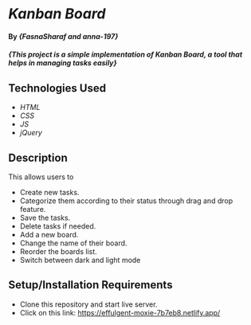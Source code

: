# _Kanban Board_

#### By _{FasnaSharaf and anna-197}_

#### _{This project is a simple implementation of Kanban Board, a tool that helps in managing tasks easily}_

## Technologies Used

* _HTML_
* _CSS_
* _JS_
* _jQuery_


## Description

This allows users to 

* Create new tasks.
* Categorize them according to their status through drag and drop feature.
* Save the tasks.
* Delete tasks if needed.
* Add a new board.
* Change the name of their board.
* Reorder the boards list.
* Switch between dark and light mode

## Setup/Installation Requirements

* Clone this repository and start live server.
* Click on this link: 
 https://effulgent-moxie-7b7eb8.netlify.app/



